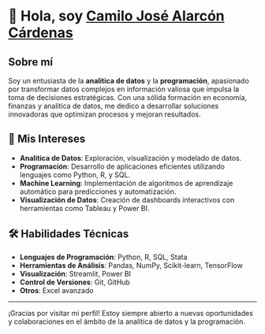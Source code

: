 # 👋 Hola, soy [Camilo José Alarcón Cárdenas](https://github.com/CAMILOJOSEALARCONCARENAS)

## Sobre mí

Soy un entusiasta de la **analítica de datos** y la **programación**, apasionado por transformar datos complejos en información valiosa que impulsa la toma de decisiones estratégicas. Con una sólida formación en economía, finanzas y analítica de datos, me dedico a desarrollar soluciones innovadoras que optimizan procesos y mejoran resultados.

## 🚀 Mis Intereses

- **Analítica de Datos**: Exploración, visualización y modelado de datos.
- **Programación**: Desarrollo de aplicaciones eficientes utilizando lenguajes como Python, R, y SQL.
- **Machine Learning**: Implementación de algoritmos de aprendizaje automático para predicciones y automatización.
- **Visualización de Datos**: Creación de dashboards interactivos con herramientas como Tableau y Power BI.

## 🛠️ Habilidades Técnicas

- **Lenguajes de Programación**: Python, R, SQL, Stata 
- **Herramientas de Análisis**: Pandas, NumPy, Scikit-learn, TensorFlow
- **Visualización**: Streamlit, Power BI
- **Control de Versiones**: Git, GitHub
- **Otros**: Excel avanzado



---

¡Gracias por visitar mi perfil! Estoy siempre abierto a nuevas oportunidades y colaboraciones en el ámbito de la analítica de datos y la programación.


<!---
CAMILOJOSEALARCONCARENAS/CAMILOJOSEALARCONCARENAS is a ✨ special ✨ repository because its `README.md` (this file) appears on your GitHub profile.
You can click the Preview link to take a look at your changes.
--->
